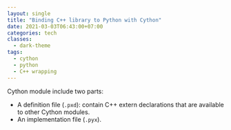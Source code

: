 ```yaml
---
layout: single
title: "Binding C++ library to Python with Cython"
date: 2021-03-03T06:43:00+07:00
categories: tech
classes:
  - dark-theme
tags:
  - cython
  - python
  - C++ wrapping
---
```


Cython module include two parts:

* A definition file (`.pxd`): contain C++ extern declarations that are available to other Cython modules.
* An implementation file (`.pyx`).
